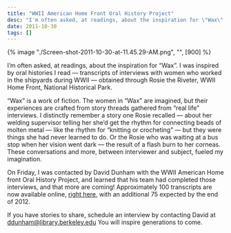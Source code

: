 ```yaml
---
title: "WWII American Home Front Oral History Project"
desc: "I'm often asked, at readings, about the inspiration for \"Wax\". I was inspired by oral histories I read -- transcripts of interviews with women who worked in the shipyards during WWII -- obtained through Rosie the Riveter, WWII Home Front, National Historical Park."
date: 2011-10-30
tags: []
---
```


{% image "./Screen-shot-2011-10-30-at-11.45.29-AM.png", "", [900] %}

I’m often asked, at readings, about the inspiration for “Wax”. I was inspired by oral histories I read — transcripts of interviews with women who worked in the shipyards during WWII — obtained through Rosie the Riveter, WWII Home Front, National Historical Park.

“Wax” is a work of fiction. The women in “Wax” are imagined, but their experiences are crafted from story threads gathered from “real life” interviews. I distinctly remember a story one Rosie recalled — about her welding supervisor telling her she’d get the rhythm for connecting beads of molten metal — like the rhythm for “knitting or crocheting” — but they were things she had never learned to do. Or the Rosie who was waiting at a bus stop when her vision went dark — the result of a flash burn to her corneas. These conversations and more, between interviewer and subject, fueled my imagination.

On Friday, I was contacted by David Dunham with the WWII American Home front Oral History Project, and learned that his team had completed those interviews, and that more are coming! Approximately 100 transcripts are now available online, [right here](/goto/ROHO/), with an additional 75 expected by the end of 2012.

If you have stories to share, schedule an interview by contacting David at ddunham@library.berkeley.edu You will inspire generations to come.
